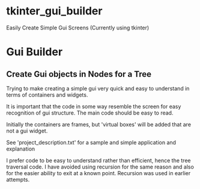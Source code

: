 # tkinter_gui_builder
Easily Create Simple Gui Screens (Currently using tkinter)

# Gui Builder

## Create Gui objects in Nodes for a Tree

Trying to make creating a simple gui very quick and easy to understand in terms of containers and widgets.

It is important that the code in some way resemble the screen for easy recognition of gui structure. The main code should be easy to read.

Initially the containers are frames, but 'virtual boxes' will be added that are not a gui widget.

See 'project_description.txt' for a sample and simple application and explanation


I prefer code to be easy to understand rather than efficient, hence the tree traversal code. I have avoided using recursion for the same reason and also for the easier ability to exit at a known point. Recursion was used in earlier attempts.


